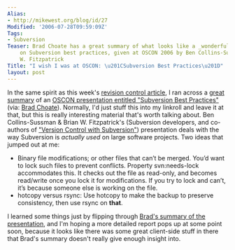 ```yaml
---
Alias:
- http://mikewest.org/blog/id/27
Modified: '2006-07-28T09:59:09Z'
Tags:
- Subversion
Teaser: Brad Choate has a great summary of what looks like a _wonderful_ presentation
    on Subversion best practices, given at OSCON 2006 by Ben Collins-Sussman & Brian
    W. Fitzpatrick
Title: "I wish I was at OSCON: \u201CSubversion Best Practices\u201D"
layout: post
---
```

In the same spirit as this week's [revision control article][article], I ran across a [great summary][bestpractices] of an [OSCON presentation entitled "Subversion Best Practices"][oscon] (via: [Brad Choate][brad]).  Normally, I'd just stuff this into my linkroll and leave it at that, but this is really interesting material that's worth talking about.  Ben Collins-Sussman & Brian W. Fitzpatrick's (Subversion developers, and co-authors of ["Version Control with Subversion"][svnbook]) presentation deals with the way Subversion is _actually used_ on large software projects.  Two ideas that jumped out at me:

*   Binary file modifications; or other files that can’t be merged. You’d
    want to lock such files to prevent conflicts.  Property svn:needs-lock
    accommodates this. It checks out the file as read-only, and becomes
    read/write once you lock it for modifications. If you try to lock and
    can’t, it’s because someone else is working on the file.
*   hotcopy versus rsync: Use hotcopy to make the backup to preserve
    consistency, then use rsync on **that**.

I learned some things just by flipping through [Brad's summary of the presentation][bestpractices], and I'm hoping a more detailed report pops up at some point soon, because it looks like there was some great client-side stuff in there that Brad's summary doesn't really give enough insight into.

[article]: http://www.alistapart.com/articles/revisioncontrol "A List Apart: 'I Wonder What This Button Does'" 
[bestpractices]: http://bradchoate.com/weblog/2006/07/27/oscon-subversion-best-practices "Brad Choate: 'OSCON: Subversion Best Practices'"
[brad]: http://bradchoate.com/ "Brad Choate"
[oscon]: http://conferences.oreillynet.com/cs/os2006/view/e_sess/8671
[svnbook]: http://svnbook.red-bean.com/ "Version Control with Subversion"